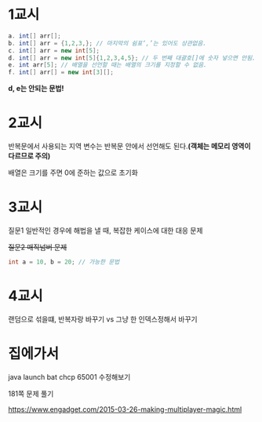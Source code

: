 # 1교시

```java
a. int[] arr[];
b. int[] arr = {1,2,3,}; // 마지막의 쉼표‘,’는 있어도 상관없음.
c. int[] arr = new int[5];
d. int[] arr = new int[5]{1,2,3,4,5}; // 두 번째 대괄호[]에 숫자 넣으면 안됨.
e. int arr[5]; // 배열을 선언할 때는 배열의 크기를 지정할 수 없음.
f. int[] arr[] = new int[3][];
```

**d, e는 안되는 문법!**



# 2교시

반복문에서 사용되는 지역 변수는 반복문 안에서 선언해도 된다.**(객체는 메모리 영역이 다르므로 주의)**

배열은 크기를 주면 0에 준하는 값으로 초기화

# 3교시

질문1 일반적인 경우에 해법을 낼 때, 복잡한 케이스에 대한 대응 문제

~~질문2 매직넘버 문제~~

```java
int a = 10, b = 20; // 가능한 문법
```

# 4교시

랜덤으로 섞을떄, 반복자랑 바꾸기 vs 그냥 한 인덱스정해서 바꾸기

# 집에가서

java launch bat chcp 65001 수정해보기

181쪽 문제 풀기

https://www.engadget.com/2015-03-26-making-multiplayer-magic.html